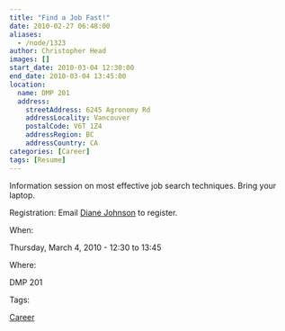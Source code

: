 ```yaml
---
title: "Find a Job Fast!"
date: 2010-02-27 06:48:00
aliases:
  - /node/1323
author: Christopher Head
images: []
start_date: 2010-03-04 12:30:00
end_date: 2010-03-04 13:45:00
location:
  name: DMP 201
  address:
    streetAddress: 6245 Agronomy Rd
    addressLocality: Vancouver
    postalCode: V6T 1Z4
    addressRegion: BC
    addressCountry: CA
categories: [Career]
tags: [Resume]
---
```


Information session on most effective job search techniques. Bring your laptop.

Registration: Email [Diane Johnson](/cdn-cgi/l/email-protection#a0c4c9c1cec5cacfc8e0c3d38ed5c2c38ec3c1) to register.

When:

Thursday, March 4, 2010 - 12:30 to 13:45

Where:

DMP 201

Tags:

[Career](/career)
